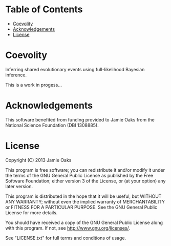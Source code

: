Table of Contents
=================

 -  [Coevolity](#coevolity)
 -  [Acknowledgements](#acknowledgements)
 -  [License](#license)

Coevolity
=========

Inferring shared evolutionary events using full-likelihood Bayesian inference.

This is a work in progess...

Acknowledgements
================

This software benefited from funding provided to Jamie Oaks from the National
Science Foundation (DBI 1308885).

License
=======

Copyright (C) 2013 Jamie Oaks

This program is free software; you can redistribute it and/or modify
it under the terms of the GNU General Public License as published by
the Free Software Foundation; either version 3 of the License, or
(at your option) any later version.

This program is distributed in the hope that it will be useful,
but WITHOUT ANY WARRANTY; without even the implied warranty of
MERCHANTABILITY or FITNESS FOR A PARTICULAR PURPOSE.  See the
GNU General Public License for more details.

You should have received a copy of the GNU General Public License along
with this program. If not, see <http://www.gnu.org/licenses/>.

See "LICENSE.txt" for full terms and conditions of usage.
